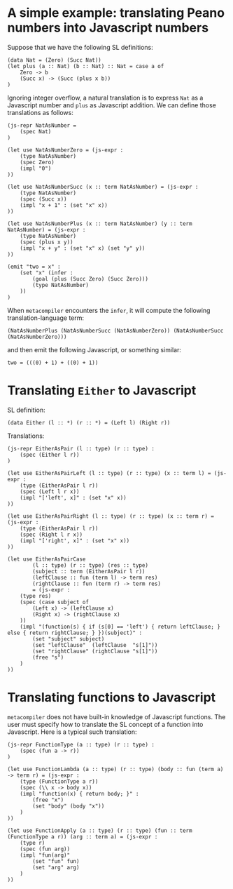 # A simple example: translating Peano numbers into Javascript numbers

Suppose that we have the following SL definitions:

```
(data Nat = (Zero) (Succ Nat))
(let plus (a :: Nat) (b :: Nat) :: Nat = case a of
	Zero -> b
	(Succ x) -> (Succ (plus x b))
)
```

Ignoring integer overflow, a natural translation is to express `Nat` as a Javascript number and `plus` as Javascript addition. We can define those translations as follows:

```
(js-repr NatAsNumber =
	(spec Nat)
)

(let use NatAsNumberZero = (js-expr :
	(type NatAsNumber)
	(spec Zero)
	(impl "0")
))

(let use NatAsNumberSucc (x :: term NatAsNumber) = (js-expr :
	(type NatAsNumber)
	(spec (Succ x))
	(impl "x + 1" : (set "x" x))
))

(let use NatAsNumberPlus (x :: term NatAsNumber) (y :: term NatAsNumber) = (js-expr :
	(type NatAsNumber)
	(spec (plus x y))
	(impl "x + y" : (set "x" x) (set "y" y))
))

(emit "two = x" :
	(set "x" (infer :
		(goal (plus (Succ Zero) (Succ Zero)))
		(type NatAsNumber)
	))
)
```

When `metacompiler` encounters the `infer`, it will compute the following translation-language term:

```
(NatAsNumberPlus (NatAsNumberSucc (NatAsNumberZero)) (NatAsNumberSucc (NatAsNumberZero)))
```

and then emit the following Javascript, or something similar:

```
two = (((0) + 1) + ((0) + 1))
```

# Translating `Either` to Javascript

SL definition:

```
(data Either (l :: *) (r :: *) = (Left l) (Right r))
```

Translations:

```
(js-repr EitherAsPair (l :: type) (r :: type) :
	(spec (Either l r))
)

(let use EitherAsPairLeft (l :: type) (r :: type) (x :: term l) = (js-expr :
	(type (EitherAsPair l r))
	(spec (Left l r x))
	(impl "['left', x]" : (set "x" x))
))

(let use EitherAsPairRight (l :: type) (r :: type) (x :: term r) = (js-expr :
	(type (EitherAsPair l r))
	(spec (Right l r x))
	(impl "['right', x]" : (set "x" x))
))

(let use EitherAsPairCase
		(l :: type) (r :: type) (res :: type)
		(subject :: term (EitherAsPair l r))
		(leftClause :: fun (term l) -> term res)
		(rightClause :: fun (term r) -> term res)
		= (js-expr :
	(type res)
	(spec (case subject of
		(Left x) -> (leftClause x)
		(Right x) -> (rightClause x)
	))
	(impl "(function(s) { if (s[0] == 'left') { return leftClause; } else { return rightClause; } })(subject)" :
		(set "subject" subject)
		(set "leftClause"  (leftClause  "s[1]"))
		(set "rightClause" (rightClause "s[1]"))
		(free "s")
	)
))
```

# Translating functions to Javascript

`metacompiler` does not have built-in knowledge of Javascript functions. The user must specify how to translate the SL concept of a function into Javascript. Here is a typical such translation:

```
(js-repr FunctionType (a :: type) (r :: type) :
	(spec (fun a -> r))
)

(let use FunctionLambda (a :: type) (r :: type) (body :: fun (term a) -> term r) = (js-expr :
	(type (FunctionType a r))
	(spec (\\ x -> body x))
	(impl "function(x) { return body; }" :
		(free "x")
		(set "body" (body "x"))
	)
))

(let use FunctionApply (a :: type) (r :: type) (fun :: term (FunctionType a r)) (arg :: term a) = (js-expr :
	(type r)
	(spec (fun arg))
	(impl "fun(arg)"
		(set "fun" fun)
		(set "arg" arg)
	)
))
```
